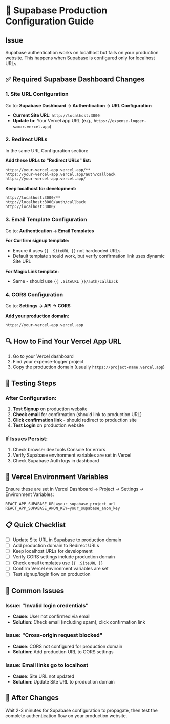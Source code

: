 # 🔧 Supabase Production Configuration Guide

## Issue
Supabase authentication works on localhost but fails on your production website. This happens when Supabase is configured only for localhost URLs.

## ✅ **Required Supabase Dashboard Changes**

### 1. **Site URL Configuration**
Go to: **Supabase Dashboard → Authentication → URL Configuration**

- **Current Site URL**: `http://localhost:3000`
- **Update to**: Your Vercel app URL (e.g., `https://expense-logger-samar.vercel.app`)

### 2. **Redirect URLs**
In the same URL Configuration section:

**Add these URLs to "Redirect URLs" list:**
```
https://your-vercel-app.vercel.app/**
https://your-vercel-app.vercel.app/auth/callback
https://your-vercel-app.vercel.app/
```

**Keep localhost for development:**
```
http://localhost:3000/**
http://localhost:3000/auth/callback
http://localhost:3000/
```

### 3. **Email Template Configuration**
Go to: **Authentication → Email Templates**

**For Confirm signup template:**
- Ensure it uses `{{ .SiteURL }}` not hardcoded URLs
- Default template should work, but verify confirmation link uses dynamic Site URL

**For Magic Link template:**
- Same - should use `{{ .SiteURL }}/auth/callback`

### 4. **CORS Configuration**
Go to: **Settings → API → CORS**

**Add your production domain:**
```
https://your-vercel-app.vercel.app
```

## 🔍 **How to Find Your Vercel App URL**

1. Go to your Vercel dashboard
2. Find your expense-logger project
3. Copy the production domain (usually `https://project-name.vercel.app`)

## 🧪 **Testing Steps**

### After Configuration:
1. **Test Signup** on production website
2. **Check email** for confirmation (should link to production URL)
3. **Click confirmation link** - should redirect to production site
4. **Test Login** on production website

### If Issues Persist:
1. Check browser dev tools Console for errors
2. Verify Supabase environment variables are set in Vercel
3. Check Supabase Auth logs in dashboard

## 🔐 **Vercel Environment Variables**

Ensure these are set in Vercel Dashboard → Project → Settings → Environment Variables:

```
REACT_APP_SUPABASE_URL=your_supabase_project_url
REACT_APP_SUPABASE_ANON_KEY=your_supabase_anon_key
```

## 📋 **Quick Checklist**

- [ ] Update Site URL in Supabase to production domain
- [ ] Add production domain to Redirect URLs
- [ ] Keep localhost URLs for development
- [ ] Verify CORS settings include production domain
- [ ] Check email templates use `{{ .SiteURL }}`
- [ ] Confirm Vercel environment variables are set
- [ ] Test signup/login flow on production

## 🚨 **Common Issues**

### Issue: "Invalid login credentials"
- **Cause**: User not confirmed via email
- **Solution**: Check email (including spam), click confirmation link

### Issue: "Cross-origin request blocked"
- **Cause**: CORS not configured for production domain
- **Solution**: Add production URL to CORS settings

### Issue: Email links go to localhost
- **Cause**: Site URL not updated
- **Solution**: Update Site URL to production domain

## 🎯 **After Changes**
Wait 2-3 minutes for Supabase configuration to propagate, then test the complete authentication flow on your production website.